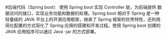 #后端代码（Spring boot）
使用 Spring boot 实现 Controller 层，为前端提供
数据访问的接口，实现业务功能和数据的处理。Spring boot 相对于 Spring 是一种
轻量级的 JAVA 平台上的开源应用框架，继承了 Spring 框架的优秀特性，还利用
简化配置的方式简化了 Spring 应用的搭建和开发过程。使用 Spring boot 创建的
JAVA 应用程序可以通过 Java -jar 的方式部署。
